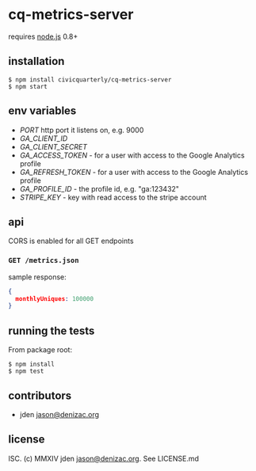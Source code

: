 # cq-metrics-server

requires [node.js](http://nodejs.org) 0.8+

## installation

    $ npm install civicquarterly/cq-metrics-server
    $ npm start

## env variables

- *PORT* http port it listens on, e.g. 9000
- *GA_CLIENT_ID*
- *GA_CLIENT_SECRET*
- *GA_ACCESS_TOKEN* - for a user with access to the Google Analytics profile
- *GA_REFRESH_TOKEN* - for a user with access to the Google Analytics profile
- *GA_PROFILE_ID* - the profile id, e.g. "ga:123432"
- *STRIPE_KEY* - key with read access to the stripe account

## api

CORS is enabled for all GET endpoints

### `GET /metrics.json`

sample response:
```json
{
  monthlyUniques: 100000
}
```


## running the tests

From package root:

    $ npm install
    $ npm test


## contributors

- jden <jason@denizac.org>


## license

ISC. (c) MMXIV jden <jason@denizac.org>. See LICENSE.md
